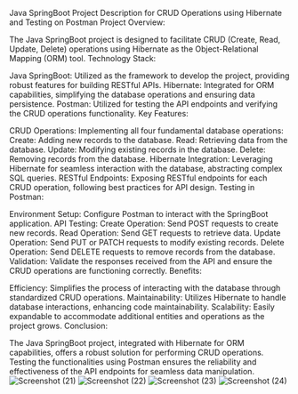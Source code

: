 Java SpringBoot Project Description for CRUD Operations using Hibernate and Testing on Postman
Project Overview:

The Java SpringBoot project is designed to facilitate CRUD (Create, Read, Update, Delete) operations using Hibernate as the Object-Relational Mapping (ORM) tool.
Technology Stack:

Java SpringBoot: Utilized as the framework to develop the project, providing robust features for building RESTful APIs.
Hibernate: Integrated for ORM capabilities, simplifying the database operations and ensuring data persistence.
Postman: Utilized for testing the API endpoints and verifying the CRUD operations functionality.
Key Features:

CRUD Operations: Implementing all four fundamental database operations:
Create: Adding new records to the database.
Read: Retrieving data from the database.
Update: Modifying existing records in the database.
Delete: Removing records from the database.
Hibernate Integration: Leveraging Hibernate for seamless interaction with the database, abstracting complex SQL queries.
RESTful Endpoints: Exposing RESTful endpoints for each CRUD operation, following best practices for API design.
Testing in Postman:

Environment Setup: Configure Postman to interact with the SpringBoot application.
API Testing:
Create Operation: Send POST requests to create new records.
Read Operation: Send GET requests to retrieve data.
Update Operation: Send PUT or PATCH requests to modify existing records.
Delete Operation: Send DELETE requests to remove records from the database.
Validation: Validate the responses received from the API and ensure the CRUD operations are functioning correctly.
Benefits:

Efficiency: Simplifies the process of interacting with the database through standardized CRUD operations.
Maintainability: Utilizes Hibernate to handle database interactions, enhancing code maintainability.
Scalability: Easily expandable to accommodate additional entities and operations as the project grows.
Conclusion:

The Java SpringBoot project, integrated with Hibernate for ORM capabilities, offers a robust solution for performing CRUD operations. Testing the functionalities using Postman ensures the reliability and effectiveness of the API endpoints for seamless data manipulation.
![Screenshot (21)](https://github.com/enderXM249/javaCRUD/assets/87566897/7a2ceaf5-1d07-486b-83d2-694c0f8a6326)
![Screenshot (22)](https://github.com/enderXM249/javaCRUD/assets/87566897/c047b9fa-da6b-4821-a9da-c68f5cea5bd0)
![Screenshot (23)](https://github.com/enderXM249/javaCRUD/assets/87566897/b90cd50a-524a-4961-9224-88c74965449e)
![Screenshot (24)](https://github.com/enderXM249/javaCRUD/assets/87566897/a95f9252-71a8-4848-98dd-9f63d1c5402d)
